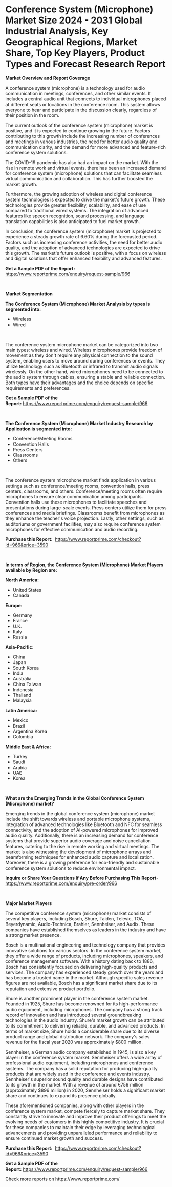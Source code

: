<p><h1>Conference System (Microphone) Market Size 2024 - 2031 Global Industrial Analysis, Key Geographical Regions, Market Share, Top Key Players, Product Types and Forecast Research Report</h1></p><p><strong>Market Overview and Report Coverage</strong></p>
<p><p>A conference system (microphone) is a technology used for audio communication in meetings, conferences, and other similar events. It includes a central audio unit that connects to individual microphones placed at different seats or locations in the conference room. This system allows everyone to hear and participate in the discussion clearly, regardless of their position in the room.</p><p>The current outlook of the conference system (microphone) market is positive, and it is expected to continue growing in the future. Factors contributing to this growth include the increasing number of conferences and meetings in various industries, the need for better audio quality and communication clarity, and the demand for more advanced and feature-rich conference system solutions.</p><p>The COVID-19 pandemic has also had an impact on the market. With the rise in remote work and virtual events, there has been an increased demand for conference system (microphone) solutions that can facilitate seamless virtual communication and collaboration. This has further boosted the market growth.</p><p>Furthermore, the growing adoption of wireless and digital conference system technologies is expected to drive the market's future growth. These technologies provide greater flexibility, scalability, and ease of use compared to traditional wired systems. The integration of advanced features like speech recognition, sound processing, and language translation capabilities is also anticipated to fuel market growth.</p><p>In conclusion, the conference system (microphone) market is projected to experience a steady growth rate of 6.60% during the forecasted period. Factors such as increasing conference activities, the need for better audio quality, and the adoption of advanced technologies are expected to drive this growth. The market's future outlook is positive, with a focus on wireless and digital solutions that offer enhanced flexibility and advanced features.</p></p>
<p><strong>Get a Sample PDF of the Report:</strong> <a href="https://www.reportprime.com/enquiry/request-sample/966">https://www.reportprime.com/enquiry/request-sample/966</a></p>
<p>&nbsp;</p>
<p><strong>Market Segmentation</strong></p>
<p><strong>The Conference System (Microphone) Market Analysis by types is segmented into:</strong></p>
<p><ul><li>Wireless</li><li>Wired</li></ul></p>
<p>&nbsp;</p>
<p><p>The conference system microphone market can be categorized into two main types: wireless and wired. Wireless microphones provide freedom of movement as they don't require any physical connection to the sound system, enabling users to move around during conferences or events. They utilize technology such as Bluetooth or infrared to transmit audio signals wirelessly. On the other hand, wired microphones need to be connected to the audio system through cables, ensuring a stable and reliable connection. Both types have their advantages and the choice depends on specific requirements and preferences.</p></p>
<p><strong>Get a Sample PDF of the Report:</strong>&nbsp;<a href="https://www.reportprime.com/enquiry/request-sample/966">https://www.reportprime.com/enquiry/request-sample/966</a></p>
<p>&nbsp;</p>
<p><strong>The Conference System (Microphone) Market Industry Research by Application is segmented into:</strong></p>
<p><ul><li>Conference/Meeting Rooms</li><li>Convention Halls</li><li>Press Centers</li><li>Classrooms</li><li>Others</li></ul></p>
<p>&nbsp;</p>
<p><p>The conference system microphone market finds application in various settings such as conference/meeting rooms, convention halls, press centers, classrooms, and others. Conference/meeting rooms often require microphones to ensure clear communication among participants. Convention halls use these microphones to facilitate speeches and presentations during large-scale events. Press centers utilize them for press conferences and media briefings. Classrooms benefit from microphones as they enhance the teacher's voice projection. Lastly, other settings, such as auditoriums or government facilities, may also require conference system microphones for effective communication and audio recording.</p></p>
<p><strong>Purchase this Report:</strong>&nbsp; <a href="https://www.reportprime.com/checkout?id=966&price=3590">https://www.reportprime.com/checkout?id=966&price=3590</a></p>
<p>&nbsp;</p>
<p><strong>In terms of Region, the Conference System (Microphone) Market Players available by Region are:</strong></p>
<p>
    <p> <strong> North America: </strong>
        <ul>
            <li>United States</li>
            <li>Canada</li>
        </ul>
        </p> 
    <p> <strong> Europe: </strong>
        <ul>
            <li>Germany</li>
            <li>France</li>
            <li>U.K.</li>
            <li>Italy</li>
            <li>Russia</li>
        </ul>
        </p> 
    <p> <strong> Asia-Pacific: </strong>
        <ul>
            <li>China</li>
            <li>Japan</li>
            <li>South Korea</li>
            <li>India</li>
            <li>Australia</li>
            <li>China Taiwan</li>
            <li>Indonesia</li>
            <li>Thailand</li>
            <li>Malaysia</li>
        </ul>
        </p> 
    <p> <strong> Latin America: </strong>
        <ul>
            <li>Mexico</li>
            <li>Brazil</li>
            <li>Argentina Korea</li>
            <li>Colombia</li>
        </ul>
        </p> 
    <p> <strong> Middle East & Africa: </strong>
        <ul>
            <li>Turkey</li>
            <li>Saudi</li>
            <li>Arabia</li>
            <li>UAE</li>
            <li>Korea</li>
        </ul>
    </p>
    </p>
<p>&nbsp;</p>
<p><strong>What are the Emerging Trends in the Global Conference System (Microphone) market?</strong></p>
<p><p>Emerging trends in the global conference system (microphone) market include the shift towards wireless and portable microphone systems, integration of advanced technologies like Bluetooth and NFC for seamless connectivity, and the adoption of AI-powered microphones for improved audio quality. Additionally, there is an increasing demand for conference systems that provide superior audio coverage and noise cancellation features, catering to the rise in remote working and virtual meetings. The market is also witnessing the development of microphone arrays and beamforming techniques for enhanced audio capture and localization. Moreover, there is a growing preference for eco-friendly and sustainable conference system solutions to reduce environmental impact.</p></p>
<p><strong>Inquire or Share Your Questions If Any Before Purchasing This Report</strong>- <a href="https://www.reportprime.com/enquiry/pre-order/966">https://www.reportprime.com/enquiry/pre-order/966</a></p>
<p>&nbsp;</p>
<p><strong>Major Market Players</strong></p>
<p><p>The competitive conference system (microphone) market consists of several key players, including Bosch, Shure, Taiden, Televic, TOA, Beyerdynamic, Audio-Technica, Brahler, Sennheiser, and Audix. These companies have established themselves as leaders in the industry and have a strong market presence.</p><p>Bosch is a multinational engineering and technology company that provides innovative solutions for various sectors. In the conference system market, they offer a wide range of products, including microphones, speakers, and conference management software. With a history dating back to 1886, Bosch has consistently focused on delivering high-quality products and services. The company has experienced steady growth over the years and has become a trusted name in the market. Although specific sales revenue figures are not available, Bosch has a significant market share due to its reputation and extensive product portfolio.</p><p>Shure is another prominent player in the conference system market. Founded in 1925, Shure has become renowned for its high-performance audio equipment, including microphones. The company has a strong track record of innovation and has introduced several groundbreaking technologies in the audio industry. Shure's market growth can be attributed to its commitment to delivering reliable, durable, and advanced products. In terms of market size, Shure holds a considerable share due to its diverse product range and global distribution network. The company's sales revenue for the fiscal year 2020 was approximately $800 million.</p><p>Sennheiser, a German audio company established in 1945, is also a key player in the conference system market. Sennheiser offers a wide array of professional audio equipment, including microphones and conference systems. The company has a solid reputation for producing high-quality products that are widely used in the conference and events industry. Sennheiser's superior sound quality and durable designs have contributed to its growth in the market. With a revenue of around €756 million (approximately $896 million) in 2020, Sennheiser holds a significant market share and continues to expand its presence globally.</p><p>These aforementioned companies, along with other players in the conference system market, compete fiercely to capture market share. They constantly strive to innovate and improve their product offerings to meet the evolving needs of customers in this highly competitive industry. It is crucial for these companies to maintain their edge by leveraging technological advancements and providing unparalleled performance and reliability to ensure continued market growth and success.</p></p>
<p><strong>Purchase this Report:</strong>&nbsp;&nbsp;<a href="https://www.reportprime.com/checkout?id=966&price=3590">https://www.reportprime.com/checkout?id=966&price=3590</a></p>
<p></p>
<p><strong>Get a Sample PDF of the Report:</strong>&nbsp;<a href="https://www.reportprime.com/enquiry/request-sample/966">https://www.reportprime.com/enquiry/request-sample/966</a></p>
<p>Check more reports on https://www.reportprime.com/</p>